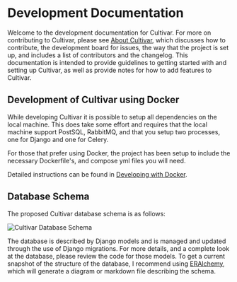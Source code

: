 # Development Documentation

Welcome to the development documentation for Cultivar. For more on contributing to Cultivar, please see [About Cultivar](about.md), which discusses how to contribute, the development board for issues, the way that the project is set up, and includes a list of contributors and the changelog. This documentation is intended to provide guidelines to getting started with and setting up Cultivar, as well as provide notes for how to add features to Cultivar.

## Development of Cultivar using Docker

While developing Cultivar it is possible to setup all dependencies on the local machine. This does take some effort and requires that the local
machine support PostSQL, RabbitMQ, and that you setup two processes, one for Django and one for Celery.

For those that prefer using Docker, the project has been setup to include the necessary Dockerfile's, and compose yml files you will need. 

Detailed instructions can be found in [Developing with Docker](docker.md).

## Database Schema

The proposed Cultivar database schema is as follows:

![Cultivar Database Schema](images/Cultivar_schema.png)

The database is described by Django models and is managed and updated through the use of Django migrations. For more details, and a complete look at the database, please review the code for those models. To get a current snapshot of the structure of the database, I recommend using [ERAlchemy](https://github.com/Alexis-benoist/eralchemy), which will generate a diagram or markdown file describing the schema. 
